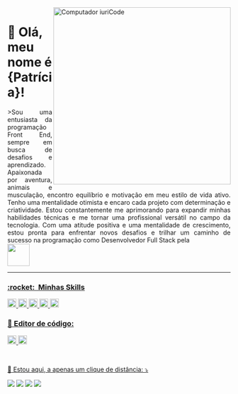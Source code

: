 <img src="https://raw.githubusercontent.com/MicaelliMedeiros/micaellimedeiros/master/image/computer-illustration.png" min-width="400px" max-width="400px" width="400px" align="right" alt="Computador iuriCode">

<h1>💜 Olá, meu nome é <strong>{Patrícia}!</strong></h1>
<p align="justify">
>Sou uma entusiasta da programação Front End, sempre em busca de desafios e aprendizado. Apaixonada por aventura, animais e musculação, encontro equilíbrio e motivação em meu estilo de vida ativo. Tenho uma mentalidade otimista e encaro cada projeto com determinação e criatividade. Estou constantemente me aprimorando para expandir minhas habilidades técnicas e me tornar uma profissional versátil no campo da tecnologia. Com uma atitude positiva e uma mentalidade de crescimento, estou pronta para enfrentar novos desafios e trilhar um caminho de sucesso na programação como Desenvolvedor Full Stack pela <br><a href="https://api.whatsapp.com/send/?phone=551151979923&text=Ol%C3%A1%2C+tenho+interesse+em+virar+s%C3%B3cio+do+DevClub&type=phone_number&app_absent=0" target="_blank"><img src="https://cdn.areademembros.com/files/instancia_731//image/cDo7aKpDpEAkLRPHuYlAXdFmHtYyjPljSjUIZgu6.png" height="50" width="50">
</p>
<p align="justify">
 

----
<h3> :rocket: &nbsp;Minhas Skills </h3>
<code><img height="20" src="https://img.shields.io/badge/-HTML5-333333?style=flat&logo=HTML5" alt="HTML5"/></code>
<code><img height="20" src="https://img.shields.io/badge/-CSS-333333?style=flat&logo=CSS3&logoColor=1572B6" alt="CSS"/></code>
<code><img height="20" src="https://img.shields.io/badge/-JavaScript-333333?style=flat&logo=javascript" alt="Javascript"/></code>
<code><img height="20" src="https://img.shields.io/badge/-GitHub-333333?style=flat&logo=github" alt="github"/></code>
<code><img height="20" src="https://img.shields.io/badge/-Git-333333?style=flat&logo=git" alt="git"/></code>
</p>

<p align="justify">
 <h3>🦄 Editor de código: </h3> 
 <code><img height="20" src="https://img.shields.io/badge/-Visual%20Studio%20Code-333333?style=flat&logo=visual-studio-code&logoColor=007ACC" alt="vscode"/></code>
  <code><img height="20" src="https://img.shields.io/badge/-Figma-333333?style=flat&logo=figma&logoColor=007ACC" alt="figma"/></code>
</p>
<br>
<p align="left">
  💌 Estou aqui, a apenas um clique de distância: ⤵️
</p>
<p align="left">
  <a href="https://img.shields.io/badge/-patriciamarpaulino@gmail.com-006bed?style=flat-square&logo=Gmail&logoColor=white&link=mailto:patriciamarpaulino@gmail.com" alt="Gmail">
  <img src="https://img.shields.io/badge/-Gmail-FF0000?style=flat-square&labelColor=FF0000&logo=gmail&logoColor=white&link=https://mail.google.com/mail/u/0/#inbox" target="_blank"></a>

  <a href="https://www.linkedin.com/in/patricia-marciano-333407275/" alt="Linkedin">
  <img src="https://img.shields.io/badge/-Linkedin-0e76a8?style=flat-square&logo=Linkedin&logoColor=white&link=https://www.linkedin.com/in/patricia-marciano-333407275" target="_blank"></a>

  <a href="https://api.whatsapp.com/send?phone=5534999035964&text=contato" alt="WhatsApp">
  <img src="https://img.shields.io/badge/-WhatsApp-25d366?style=flat-square&labelColor=25d366&logo=whatsapp&logoColor=white&link=api.whatsapp.com/send?phone=5537999035964&text=contato"  target="_blank"></a>
<a href="https://www.instagram.com/pattymayaoficial" alt="Instagram">
  <img src="https://img.shields.io/badge/-Instagram-DF0174?style=flat-square&labelColor=DF0174&logo=instagram&logoColor=white&link=https://www.instagram.com/pattymayaoficial" target="_blank"></a>
</p>  
  <img altura="165em" origem="https://github-readme-stats.vercel.app/api?username=patriciamarpaulino&show_icons=true&theme=monokai&include_all_commits=true&count_private=true"/>
  <img altura="165em" origem="https://github-readme-stats.vercel.app/api/top-langs/?username=patriciamarpaulino&layout=compact&langs_count=7&theme=monokai"/>





